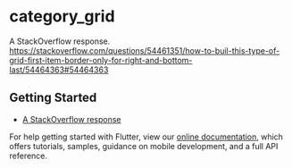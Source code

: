 # category_grid

A StackOverflow response. https://stackoverflow.com/questions/54461351/how-to-buil-this-type-of-grid-first-item-border-only-for-right-and-bottom-last/54464363#54464363

## Getting Started


- [A StackOverflow response](https://stackoverflow.com/questions/54461351/how-to-buil-this-type-of-grid-first-item-border-only-for-right-and-bottom-last/54464363#54464363)


For help getting started with Flutter, view our 
[online documentation](https://flutter.io/docs), which offers tutorials, 
samples, guidance on mobile development, and a full API reference.
